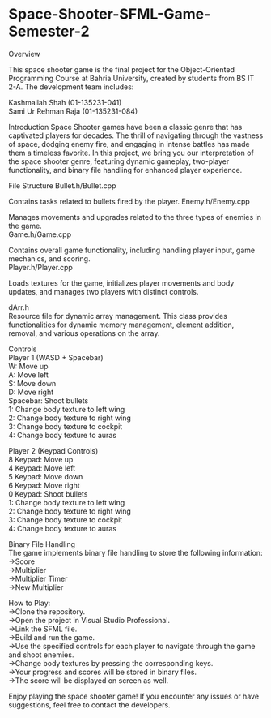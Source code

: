 # Space-Shooter-SFML-Game-Semester-2
Overview

This space shooter game is the final project for the Object-Oriented Programming Course at Bahria University, created by students from BS IT 2-A. The development team includes:

Kashmallah Shah     (01-135231-041)  
Sami Ur Rehman Raja (01-135231-084)

Introduction
Space Shooter games have been a classic genre that has captivated players for decades. The thrill of navigating through the vastness of space, dodging enemy fire, and engaging in intense battles has made them a timeless favorite. In this project, we bring you our interpretation of the space shooter genre, featuring dynamic gameplay, two-player functionality, and binary file handling for enhanced player experience.

File Structure
Bullet.h/Bullet.cpp

Contains tasks related to bullets fired by the player.
Enemy.h/Enemy.cpp

Manages movements and upgrades related to the three types of enemies in the game.  
Game.h/Game.cpp

Contains overall game functionality, including handling player input, game mechanics, and scoring.  
Player.h/Player.cpp

Loads textures for the game, initializes player movements and body updates, and manages two players with distinct controls. 

dArr.h  
Resource file for dynamic array management. This class provides functionalities for dynamic memory management, element addition, removal, and various operations on the array.  

Controls  
Player 1 (WASD + Spacebar)  
W: Move up  
A: Move left  
S: Move down  
D: Move right  
Spacebar: Shoot bullets  
1: Change body texture to left wing  
2: Change body texture to right wing  
3: Change body texture to cockpit  
4: Change body texture to auras  

Player 2 (Keypad Controls)  
8 Keypad: Move up  
4 Keypad: Move left  
5 Keypad: Move down  
6 Keypad: Move right  
0 Keypad: Shoot bullets  
1: Change body texture to left wing  
2: Change body texture to right wing  
3: Change body texture to cockpit  
4: Change body texture to auras  

Binary File Handling  
The game implements binary file handling to store the following information:  
->Score  
->Multiplier  
->Multiplier Timer  
->New Multiplier  

How to Play:  
->Clone the repository.  
->Open the project in Visual Studio Professional.  
->Link the SFML file.  
->Build and run the game.  
->Use the specified controls for each player to navigate through the game and shoot enemies.  
->Change body textures by pressing the corresponding keys.  
->Your progress and scores will be stored in binary files.  
->The score will be displayed on screen as well.  

Enjoy playing the space shooter game! If you encounter any issues or have suggestions, feel free to contact the developers.

